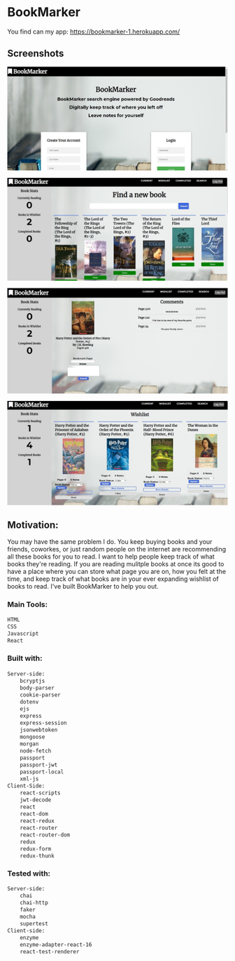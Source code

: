 # BookMarker

You find can my app: https://bookmarker-1.herokuapp.com/

## Screenshots

![alt text](public/images/landing.jpg "Landing Page")

![alt text](/public/images/search.jpg "Search Results")

![alt text](/public/images/activebook.jpg "Detail view of one book")

![alt text](/public/images/wishlist.jpg "An overview of books to be read")

## Motivation:
 You may have the same problem I do. You keep buying books and your friends, coworkes, or just random people on the internet are recommending all these books for you to read. I want to help people keep track of what books they're reading. If you are reading mulitple books at once its good to have a place where you can store what page you are on, how you felt at the time, and keep track of what books are in your ever expanding wishlist of books to read. I've built BookMarker to help you out.

### Main Tools:
    HTML
    CSS
    Javascript
    React
### Built with:
    Server-side:
        bcryptjs
        body-parser
        cookie-parser
        dotenv 
        ejs
        express
        express-session
        jsonwebtoken
        mongoose
        morgan
        node-fetch
        passport
        passport-jwt
        passport-local
        xml-js
    Client-Side:
        react-scripts
        jwt-decode
        react
        react-dom
        react-redux
        react-router
        react-router-dom
        redux
        redux-form
        redux-thunk
### Tested with:
    Server-side:    
        chai
        chai-http
        faker
        mocha
        supertest
    Client-side:
        enzyme
        enzyme-adapter-react-16
        react-test-renderer
